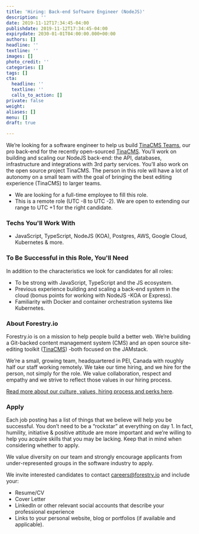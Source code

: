 ```yaml
---
title: 'Hiring: Back-end Software Engineer (NodeJS)'
description: ''
date: 2019-11-12T17:34:45-04:00
publishdate: 2019-11-12T17:34:45-04:00
expirydate: 2030-01-01T04:00:00.000+00:00
authors: []
headline: ''
textline: ''
images: []
photo_credit: ''
categories: []
tags: []
cta:
  headline: ''
  textline: ''
  calls_to_action: []
private: false
weight: 
aliases: []
menu: []
draft: true

---
```

We’re looking for a software engineer to help us build [TinaCMS Teams](https://tinacms.org/teams "TinaCMS Teams"), our pro back-end for the recently open-sourced [TinaCMS](https://tinacms.org "TinaCMS"). You’ll work on building and scaling our NodeJS back-end: the API, databases, infrastructure and integrations with 3rd party services. You’ll also work on the open source project TinaCMS. The person in this role will have a lot of autonomy on a small team with the goal of bringing the best editing experience (TinaCMS) to larger teams.

* We are looking for a full-time employee to fill this role.
* This is a remote role (UTC -8 to UTC -2). We are open to extending our range to UTC +1 for the right candidate.

### Techs You'll Work With

* JavaScript, TypeScript, NodeJS (KOA), Postgres, AWS, Google Cloud, Kubernetes & more.

### To Be Successful in this Role, You'll Need

In addition to the characteristics we look for candidates for all roles:

* To be strong with JavaScript, TypeScript and the JS ecosystem.
* Previous experience building and scaling a back-end system in the cloud (bonus points for working with NodeJS -KOA or Express).
* Familiarity with Docker and container orchestration systems like Kubernetes.

### About Forestry.io

Forestry.io is on a mission to help people build a better web. We’re building a Git-backed content management system (CMS) and an open source site-editing toolkit ([TinaCMS](https://tinacms.org "TinaCMS")) -both focused on the JAMstack.

We’re a small, growing team, headquartered in PEI, Canada with roughly half our staff working remotely. We take our time hiring, and we hire for the person, not simply for the role. We value collaboration, respect and empathy and we strive to reflect those values in our hiring process.

[Read more about our culture, values, hiring process and perks here](https://forestry.io/careers/).

### Apply

Each job posting has a list of things that we believe will help you be successful. You don’t need to be a “rockstar” at everything on day 1. In fact, humility, initiative & positive attitude are more important and we’re willing to help you acquire skills that you may be lacking. Keep that in mind when considering whether to apply.

We value diversity on our team and strongly encourage applicants from under-represented groups in the software industry to apply.

We invite interested candidates to contact [careers@forestry.io](mailto:careers@forestry.io) and include your:

* Resume/CV
* Cover Letter
* LinkedIn or other relevant social accounts that describe your professional experience
* Links to your personal website, blog or portfolios (if available and applicable).